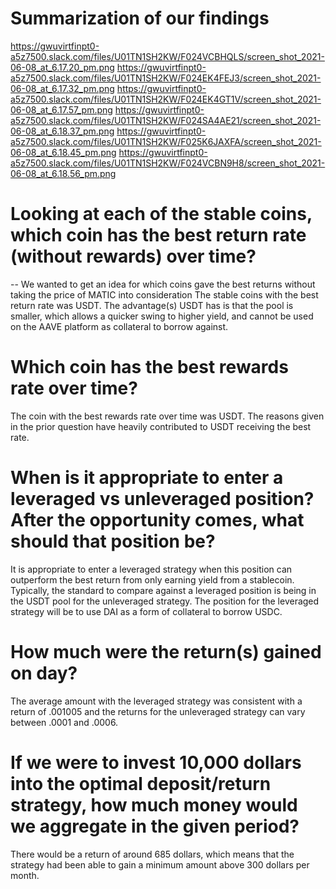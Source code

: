 # Summarization of our findings
https://gwuvirtfinpt0-a5z7500.slack.com/files/U01TN1SH2KW/F024VCBHQLS/screen_shot_2021-06-08_at_6.17.20_pm.png
https://gwuvirtfinpt0-a5z7500.slack.com/files/U01TN1SH2KW/F024EK4FEJ3/screen_shot_2021-06-08_at_6.17.32_pm.png
https://gwuvirtfinpt0-a5z7500.slack.com/files/U01TN1SH2KW/F024EK4GT1V/screen_shot_2021-06-08_at_6.17.57_pm.png
https://gwuvirtfinpt0-a5z7500.slack.com/files/U01TN1SH2KW/F024SA4AE21/screen_shot_2021-06-08_at_6.18.37_pm.png
https://gwuvirtfinpt0-a5z7500.slack.com/files/U01TN1SH2KW/F025K6JAXFA/screen_shot_2021-06-08_at_6.18.45_pm.png
https://gwuvirtfinpt0-a5z7500.slack.com/files/U01TN1SH2KW/F024VCBN9H8/screen_shot_2021-06-08_at_6.18.56_pm.png


# Looking at each of the stable coins, which coin has the best return rate (without rewards) over time?
-- We wanted to get an idea for which coins gave the best returns without taking the price of MATIC into consideration
The stable coins with the best return rate was USDT. The advantage(s) USDT has is that the pool is smaller, which allows a quicker swing to higher 
yield, and cannot be used on the AAVE platform as collateral to borrow against.

# Which coin has the best rewards rate over time?
The coin with the best rewards rate over time was USDT. The reasons given in the prior question have heavily contributed to USDT receiving the
best rate.

# When is it appropriate to enter a leveraged vs unleveraged position? After the opportunity comes, what should that position be?
It is appropriate to enter a leveraged strategy when this position can outperform the best return from only earning yield from a stablecoin. Typically,
the standard to compare against a leveraged position is being in the USDT pool for the unleveraged strategy. The position for the leveraged strategy will be
to use DAI as a form of collateral to borrow USDC.

# How much were the return(s) gained on day? 
The average amount with the leveraged strategy was consistent with a return of .001005 and the returns for the unleveraged strategy can vary 
between .0001 and .0006.

# If we were to invest 10,000 dollars into the optimal deposit/return strategy, how much money would we aggregate in the given period? 
There would be a return of around 685 dollars, which means that the strategy had been able to gain a minimum amount above 300 dollars per month.